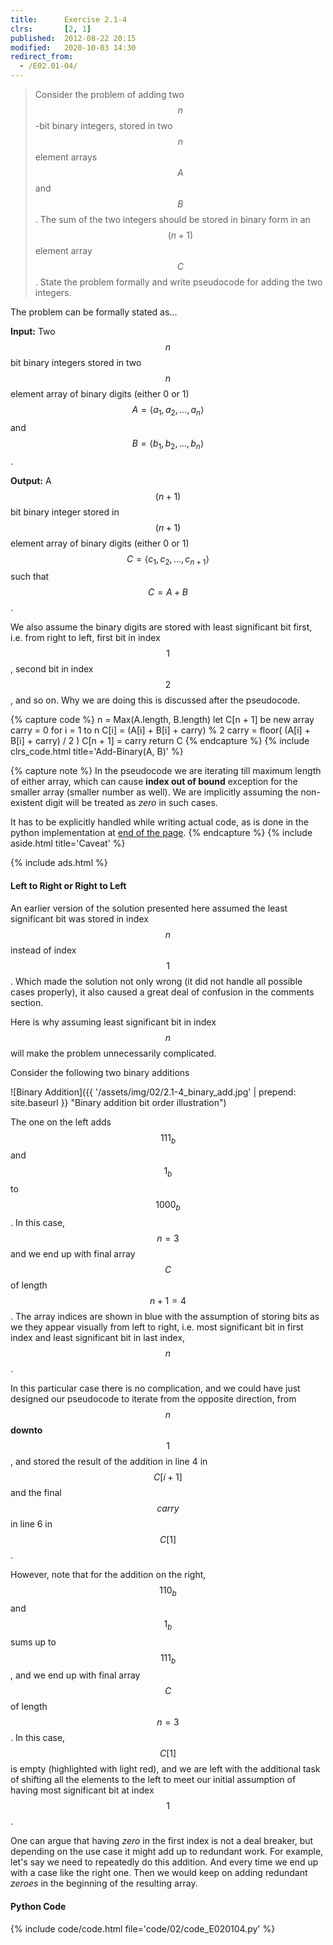 ```yaml
---
title:      Exercise 2.1-4
clrs:       [2, 1]
published:  2012-08-22 20:15
modified:   2020-10-03 14:30
redirect_from:
  - /E02.01-04/
---
```


> Consider the problem of adding two $$n$$-bit binary integers, stored in two $$n$$ element arrays $$A$$ and $$B$$. The sum of the two integers should be stored in binary form in an $$(n + 1)$$ element array $$C$$. State the problem formally and write pseudocode for adding the two integers.

The problem can be formally stated as...

**Input:** Two $$n$$ bit binary integers stored in two $$n$$ element array of binary digits (either 0 or 1) $$A = \langle a_1, a_2, ... , a_n \rangle$$ and $$B = \langle b_1, b_2, ... , b_n \rangle$$.

**Output:** A $$(n + 1)$$ bit binary integer stored in $$(n + 1)$$ element array of binary digits (either 0 or 1) $$C = \langle c_1, c_2, ... , c_{n+1} \rangle$$ such that $$C = A + B$$.

We also assume the binary digits are stored with least significant bit first, i.e. from right to left, first bit in index $$1$$, second bit in index $$2$$, and so on. Why we are doing this is discussed after the pseudocode.

{% capture code %}
n = Max(A.length, B.length)
let C[n + 1] be new array
carry = 0
for i = 1 to n
    C[i] = (A[i] + B[i] + carry) % 2
    carry = floor( (A[i] + B[i] + carry) / 2 )
C[n + 1] = carry
return C
{% endcapture %}
{% include clrs_code.html title='Add-Binary(A, B)' %}

{% capture note %}
In the pseudocode we are iterating till maximum length of either array, which can cause **index out of bound** exception for the smaller array (smaller number as well). We are implicitly assuming the non-existent digit will be treated as *zero* in such cases.

It has to be explicitly handled while writing actual code, as is done in the python implementation at [end of the page](#python-code).
{% endcapture %}
{% include aside.html title='Caveat' %}

{% include ads.html %}

#### Left to Right or Right to Left

An earlier version of the solution presented here assumed the least significant bit was stored in index $$n$$ instead of index $$1$$. Which made the solution not only wrong (it did not handle all possible cases properly), it also caused a great deal of confusion in the comments section.

Here is why assuming least significant bit in index $$n$$ will make the problem unnecessarily complicated.

Consider the following two binary additions

![Binary Addition]({{ '/assets/img/02/2.1-4_binary_add.jpg' | prepend: site.baseurl }} "Binary addition bit order illustration")

The one on the left adds $$111_b$$ and $$1_b$$ to $$1000_b$$. In this case, $$n = 3$$ and we end up with final array $$C$$ of length $$n + 1 = 4$$. The array indices are shown in blue with the assumption of storing bits as we they appear visually from left to right, i.e. most significant bit in first index and least significant bit in last index, $$n$$.

In this particular case there is no complication, and we could have just designed our pseudocode to iterate from the opposite direction, from $$n$$ **downto** $$1$$, and stored the result of the addition in line 4 in $$C[i + 1]$$ and the final $$carry$$ in line 6 in $$C[1]$$.

However, note that for the addition on the right, $$110_b$$ and $$1_b$$ sums up to $$111_b$$, and we end up with final array $$C$$ of length $$n = 3$$. In this case, $$C[1]$$ is empty (highlighted with light red), and we are left with the additional task of shifting all the elements to the left to meet our initial assumption of having most significant bit at index $$1$$.

One can argue that having *zero* in the first index is not a deal breaker, but depending on the use case it might add up to redundant work. For example, let's say we need to repeatedly do this addition. And every time we end up with a case like the right one. Then we would  keep on adding redundant *zeroes* in the beginning of the resulting array.

#### Python Code

{% include code/code.html file='code/02/code_E020104.py' %}
